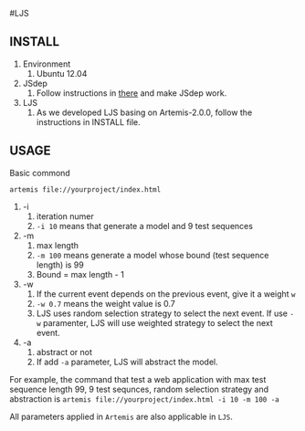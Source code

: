 #LJS

## INSTALL

1. Environment
   1. Ubuntu 12.04
2. JSdep
   1. Follow instructions in [there](https://github.com/ChunghaSung/JSdep) and make JSdep work.
3. LJS
   1. As we developed LJS basing on Artemis-2.0.0, follow the instructions in INSTALL file. 

## USAGE

Basic commond

`artemis file://yourproject/index.html`

1. -i 
   1. iteration numer
   2. `-i 10` means that generate a model and 9 test sequences
2. -m
   1. max length
   2. `-m 100` means generate a model whose bound (test sequence length) is 99
   3. Bound = max length - 1
3. -w
   1. If the current event depends on the previous event, give it a weight `w`
   2. `-w 0.7` means the weight value is 0.7
   3. LJS uses random selection strategy to select the next event. If use `-w` paramenter, LJS will use weighted strategy to select the next event. 
4. -a
   1. abstract or not
   2. If add `-a` parameter, LJS will abstract the model.

For example, the command that test a web application with max test sequence length 99, 9 test sequnces, random selection strategy and abstraction is `artemis file://yourproject/index.html -i 10 -m 100 -a`

All parameters applied in `Artemis` are also applicable in `LJS`.



  



